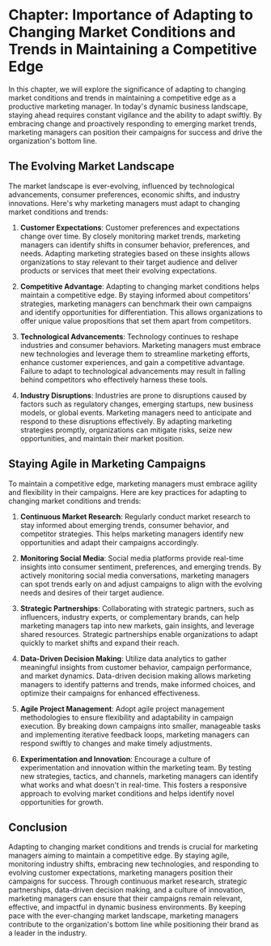 Chapter: Importance of Adapting to Changing Market Conditions and Trends in Maintaining a Competitive Edge
==========================================================================================================

In this chapter, we will explore the significance of adapting to changing market conditions and trends in maintaining a competitive edge as a productive marketing manager. In today's dynamic business landscape, staying ahead requires constant vigilance and the ability to adapt swiftly. By embracing change and proactively responding to emerging market trends, marketing managers can position their campaigns for success and drive the organization's bottom line.

The Evolving Market Landscape
-----------------------------

The market landscape is ever-evolving, influenced by technological advancements, consumer preferences, economic shifts, and industry innovations. Here's why marketing managers must adapt to changing market conditions and trends:

1. **Customer Expectations**: Customer preferences and expectations change over time. By closely monitoring market trends, marketing managers can identify shifts in consumer behavior, preferences, and needs. Adapting marketing strategies based on these insights allows organizations to stay relevant to their target audience and deliver products or services that meet their evolving expectations.

2. **Competitive Advantage**: Adapting to changing market conditions helps maintain a competitive edge. By staying informed about competitors' strategies, marketing managers can benchmark their own campaigns and identify opportunities for differentiation. This allows organizations to offer unique value propositions that set them apart from competitors.

3. **Technological Advancements**: Technology continues to reshape industries and consumer behaviors. Marketing managers must embrace new technologies and leverage them to streamline marketing efforts, enhance customer experiences, and gain a competitive advantage. Failure to adapt to technological advancements may result in falling behind competitors who effectively harness these tools.

4. **Industry Disruptions**: Industries are prone to disruptions caused by factors such as regulatory changes, emerging startups, new business models, or global events. Marketing managers need to anticipate and respond to these disruptions effectively. By adapting marketing strategies promptly, organizations can mitigate risks, seize new opportunities, and maintain their market position.

Staying Agile in Marketing Campaigns
------------------------------------

To maintain a competitive edge, marketing managers must embrace agility and flexibility in their campaigns. Here are key practices for adapting to changing market conditions and trends:

1. **Continuous Market Research**: Regularly conduct market research to stay informed about emerging trends, consumer behavior, and competitor strategies. This helps marketing managers identify new opportunities and adapt their campaigns accordingly.

2. **Monitoring Social Media**: Social media platforms provide real-time insights into consumer sentiment, preferences, and emerging trends. By actively monitoring social media conversations, marketing managers can spot trends early on and adjust campaigns to align with the evolving needs and desires of their target audience.

3. **Strategic Partnerships**: Collaborating with strategic partners, such as influencers, industry experts, or complementary brands, can help marketing managers tap into new markets, gain insights, and leverage shared resources. Strategic partnerships enable organizations to adapt quickly to market shifts and expand their reach.

4. **Data-Driven Decision Making**: Utilize data analytics to gather meaningful insights from customer behavior, campaign performance, and market dynamics. Data-driven decision making allows marketing managers to identify patterns and trends, make informed choices, and optimize their campaigns for enhanced effectiveness.

5. **Agile Project Management**: Adopt agile project management methodologies to ensure flexibility and adaptability in campaign execution. By breaking down campaigns into smaller, manageable tasks and implementing iterative feedback loops, marketing managers can respond swiftly to changes and make timely adjustments.

6. **Experimentation and Innovation**: Encourage a culture of experimentation and innovation within the marketing team. By testing new strategies, tactics, and channels, marketing managers can identify what works and what doesn't in real-time. This fosters a responsive approach to evolving market conditions and helps identify novel opportunities for growth.

Conclusion
----------

Adapting to changing market conditions and trends is crucial for marketing managers aiming to maintain a competitive edge. By staying agile, monitoring industry shifts, embracing new technologies, and responding to evolving customer expectations, marketing managers position their campaigns for success. Through continuous market research, strategic partnerships, data-driven decision making, and a culture of innovation, marketing managers can ensure that their campaigns remain relevant, effective, and impactful in dynamic business environments. By keeping pace with the ever-changing market landscape, marketing managers contribute to the organization's bottom line while positioning their brand as a leader in the industry.

